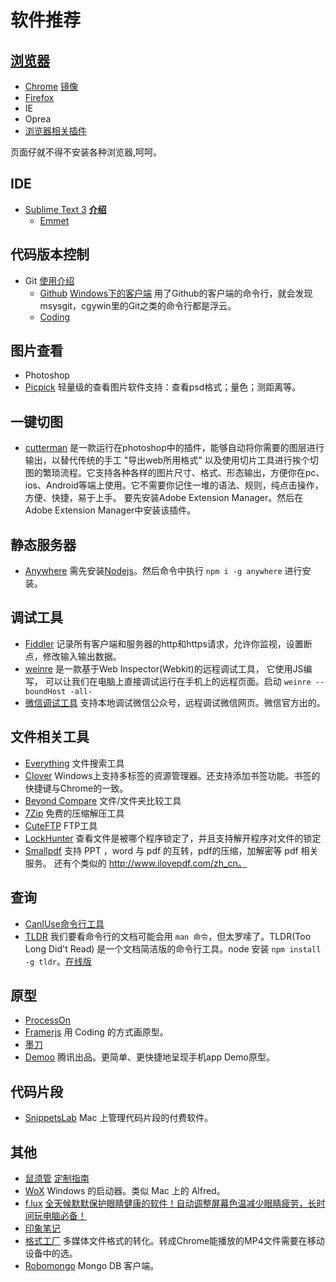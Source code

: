 # 软件推荐
## [浏览器](browser)
* [Chrome](http://www.google.cn/intl/zh-cn/chrome/browser/desktop/index.html) [镜像](http://www.nruan.com/chrome38-141028.html)
* [Firefox](http://www.firefox.com.cn/download/)
* IE
* Oprea
* [浏览器相关插件](browser/plugins.md)

页面仔就不得不安装各种浏览器,呵呵。



## IDE
* [Sublime Text 3](http://www.sublimetext.com/3) **[介绍](ide/sublime)**
  * [Emmet](emmet.md)

## 代码版本控制
* Git [使用介绍](git.md)
	* [Github](https://github.com/) [Windows下的客户端](https://windows.github.com/) 用了Github的客户端的命令行，就会发现msysgit，cgywin里的Git之类的命令行都是浮云。
	* [Coding](https://coding.net/)

## 图片查看
* Photoshop
* [Picpick](http://www.picpick.org/en/) 轻量级的查看图片软件支持：查看psd格式；量色；测距离等。

## 一键切图
* [cutterman](http://www.cutterman.cn/cutterman/feature) 是一款运行在photoshop中的插件，能够自动将你需要的图层进行输出，以替代传统的手工 "导出web所用格式" 以及使用切片工具进行挨个切图的繁琐流程。它支持各种各样的图片尺寸、格式、形态输出，方便你在pc、ios、Android等端上使用。它不需要你记住一堆的语法、规则，纯点击操作，方便、快捷，易于上手。 要先安装Adobe Extension Manager。然后在Adobe Extension Manager中安装该插件。

## 静态服务器
* [Anywhere](https://npmjs.org/package/anywhere) 需先安装[Nodejs](https://nodejs.org/download/)。然后命令中执行 `npm i -g anywhere` 进行安装。

## 调试工具
* [Fiddler](http://www.telerik.com/fiddler) 记录所有客户端和服务器的http和https请求，允许你监视，设置断点，修改输入输出数据。
* [weinre](weinre.md) 是一款基于Web Inspector(Webkit)的远程调试工具， 它使用JS编写， 可以让我们在电脑上直接调试运行在手机上的远程页面。启动 `weinre --boundHost -all-`
* [微信调试工具](http://blog.qqbrowser.cc/) 支持本地调试微信公众号，远程调试微信网页。微信官方出的。

## 文件相关工具
* [Everything](http://www.voidtools.com/) 文件搜索工具
* [Clover](http://cn.ejie.me/) Windows上支持多标签的资源管理器。还支持添加书签功能。书签的快捷键与Chrome的一致。
* [Beyond Compare](http://www.scootersoftware.com/download.php) 文件/文件夹比较工具
* [7Zip](http://www.7-zip.org/) 免费的压缩解压工具
* [CuteFTP](http://www.cuteftp.com/) FTP工具
* [LockHunter](http://lockhunter.com/) 查看文件是被哪个程序锁定了，并且支持解开程序对文件的锁定
* [Smallpdf](https://smallpdf.com/cn) 支持 PPT ，word 与 pdf 的互转，pdf的压缩，加解密等 pdf 相关服务。 还有个类似的 http://www.ilovepdf.com/zh_cn。

## 查询
* [CanIUse命令行工具](caniuse-command.md)
* [TLDR](http://tldr-pages.github.io/) 我们要看命令行的文档可能会用 `man 命令`，但太罗嗦了。TLDR(Too Long Did't Read) 是一个文档简洁版的命令行工具。node 安装 `npm install -g tldr`。[在线版](http://www.ostera.io/tldr.jsx)

## 原型
* [ProcessOn](https://www.processon.com/)
* [Framerjs](http://framerjs.com/) 用 Coding 的方式画原型。
* [墨刀](https://modao.cc/)
* [Demoo](http://isux.us/demoo/index.php) 腾讯出品。更简单、更快捷地呈现手机app Demo原型。

## 代码片段
* [SnippetsLab](https://www.renfei.org/snippets-lab/) Mac 上管理代码片段的付费软件。

## 其他
* [鼠须管](http://rime.im/) [定制指南](https://github.com/rime/home/wiki/CustomizationGuide)
* [WoX](https://github.com/Wox-launcher/Wox) Windows 的启动器。类似 Mac 上的 Alfred。
* [f.lux](https://justgetflux.com/) [全天候默默保护眼睛健康的软件！自动调整屏幕色温减少眼睛疲劳，长时间玩电脑必备！](http://www.iplaysoft.com/flux.html)
* [印象笔记](https://www.yinxiang.com/products/)
* [格式工厂](http://www.pcfreetime.com/cn/) 多媒体文件格式的转化。转成Chrome能播放的MP4文件需要在移动设备中的选。
* [Robomongo](https://robomongo.org/) Mongo DB 客户端。

